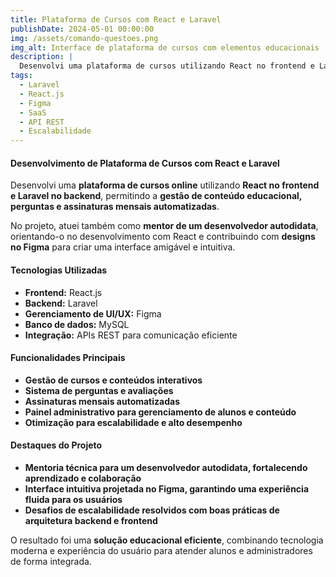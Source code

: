 ```yaml
---
title: Plataforma de Cursos com React e Laravel
publishDate: 2024-05-01 00:00:00
img: /assets/comando-questoes.png
img_alt: Interface de plataforma de cursos com elementos educacionais
description: |
  Desenvolvi uma plataforma de cursos utilizando React no frontend e Laravel no backend, permitindo o gerenciamento de conteúdo, perguntas e assinaturas mensais automatizadas.
tags:
  - Laravel
  - React.js
  - Figma
  - SaaS
  - API REST
  - Escalabilidade
---
```


#### Desenvolvimento de Plataforma de Cursos com React e Laravel  

Desenvolvi uma **plataforma de cursos online** utilizando **React no frontend e Laravel no backend**, permitindo a **gestão de conteúdo educacional, perguntas e assinaturas mensais automatizadas**.  

No projeto, atuei também como **mentor de um desenvolvedor autodidata**, orientando-o no desenvolvimento com React e contribuindo com **designs no Figma** para criar uma interface amigável e intuitiva.  

#### Tecnologias Utilizadas  
- **Frontend:** React.js  
- **Backend:** Laravel  
- **Gerenciamento de UI/UX:** Figma  
- **Banco de dados:** MySQL  
- **Integração:** APIs REST para comunicação eficiente  

#### Funcionalidades Principais  
- **Gestão de cursos e conteúdos interativos**  
- **Sistema de perguntas e avaliações**  
- **Assinaturas mensais automatizadas**  
- **Painel administrativo para gerenciamento de alunos e conteúdo**  
- **Otimização para escalabilidade e alto desempenho**  

#### Destaques do Projeto  
- **Mentoria técnica para um desenvolvedor autodidata, fortalecendo aprendizado e colaboração**  
- **Interface intuitiva projetada no Figma, garantindo uma experiência fluida para os usuários**  
- **Desafios de escalabilidade resolvidos com boas práticas de arquitetura backend e frontend**  

O resultado foi uma **solução educacional eficiente**, combinando tecnologia moderna e experiência do usuário para atender alunos e administradores de forma integrada.  

